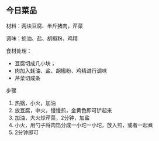 ## 今日菜品

材料：两块豆腐、半斤猪肉，芹菜

调味：蚝油、盐、胡椒粉、鸡精

食材处理：

- 豆腐切成几小块；
- 肉加入蚝油、盐、胡椒粉、鸡精进行调味
- 芹菜切成条

步骤

1. 热锅，小火，加油
2. 放豆腐，中火，慢慢煎，金黄色即可铲起来
3. 加油，大火炒芹菜，2分钟，加盐
4. 小火，用勺子将肉馅分成一小坨一小坨，放入煎，或者一起煮
5. 2分钟即可





